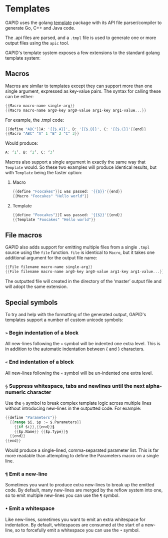 # Templates

GAPID uses the golang [template] package with its API file parser/compiler to generate Go, C++ and Java code.

The .api files are parsed, and a `.tmpl` file is used to generate one or more output files using the `apic` tool.

GAPID's template system exposes a few extensions to the standard golang template system:

## Macros

Macros are similar to templates except they can support more than one single
argument, expressed as key-value pairs. The syntax for calling these can be
either:

```go
{{Macro macro-name single-arg}}
{{Macro macro-name arg0-key arg0-value arg1-key arg1-value...}}
```

For example, the .tmpl code:

```go
{{define "ABC"}}A: '{{$.A}}', B: '{{$.B}}', C: '{{$.C}}'{{end}}
{{Macro "ABC" "A" 1 "B" 2 "C" 3}}
```

Would produce:

```go
A: ‘1’, B: ‘2’, C: ‘3’
```

Macros also support a single argument in exactly the same way that `Template`
would. So these two examples will produce identical results, but with `Template`
being the faster option:

1.  Macro

    ```go
    {{define "Foocakes"}}I was passed: '{{$}}'{{end}}
    {{Macro "Foocakes" "Hello world"}}
    ```

2.  Template

    ```go
    {{define "Foocakes"}}I was passed: '{{$}}'{{end}}
    {{Template "Foocakes" "Hello world"}}
    ```

## File macros

GAPID also adds support for emitting multiple files from a single `.tmpl` source using the `file` function.
`file` is identical to `Macro`, but it takes one additional argument for the output file name:

```go
{{File filename macro-name single-arg}}
{{File filename macro-name arg0-key arg0-value arg1-key arg1-value...}}
```

The outputted file will created in the directory of the ‘master’ output file and
will adopt the same extension.

## Special symbols

To try and help with the formatting of the generated output, GAPID's templates support a number of custom unicode symbols:

### `»` Begin indentation of a block

All new-lines following the `»` symbol will be indented one extra level. This is in addition to the automatic indentation between { and } characters.

### `«` End indentation of a block

All new-lines following the `«` symbol will be un-indented one extra level.

### `§` Suppress whitespace, tabs and newlines until the next alpha-numeric character

Use the `§` symbol to break complex template logic across multiple lines without introducing new-lines in the outputted code. For example:

```go
{{define "Parameters"}}
  {{range $i, $p := $.Parameters}}
    {{if $i}},{{end}}§
    {{$p.Name}} {{$p.Type}}§
  {{end}}
{{end}}
```

Would produce a single-lined, comma-separated parameter list. This is far more readable than attempting to define the Parameters macro on a single line.

### `¶` Emit a new-line

Sometimes you want to produce extra new-lines to break up the emitted code. By default, many new-lines are merged by the reflow system into one, so to emit multiple new-lines you can use the `¶` symbol.

### `•` Emit a whitespace

Like new-lines, sometimes you want to emit an extra whitespace for indentation.
By default, whitespaces are consumed at the start of a new-line, so to forcefully emit a whitespace you can use the `•` symbol.

[template]: http://golang.org/pkg/text/template/